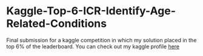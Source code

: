 # Kaggle-Top-6-ICR-Identify-Age-Related-Conditions
Final submission for a kaggle competition in which my solution placed in the top 6% of the leaderboard. You can check out my kaggle 
profile [here](https://www.kaggle.com/jdonnelly0804)
